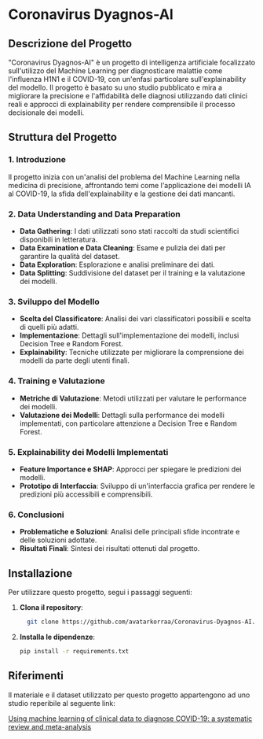 # Coronavirus Dyagnos-AI

## Descrizione del Progetto

"Coronavirus Dyagnos-AI" è un progetto di intelligenza artificiale focalizzato sull'utilizzo del Machine Learning per diagnosticare malattie come l'influenza H1N1 e il COVID-19, con un'enfasi particolare sull'explainability del modello. Il progetto è basato su uno studio pubblicato e mira a migliorare la precisione e l'affidabilità delle diagnosi utilizzando dati clinici reali e approcci di explainability per rendere comprensibile il processo decisionale dei modelli.

## Struttura del Progetto

### 1. Introduzione
Il progetto inizia con un'analisi del problema del Machine Learning nella medicina di precisione, affrontando temi come l'applicazione dei modelli IA al COVID-19, la sfida dell'explainability e la gestione dei dati mancanti.

### 2. Data Understanding and Data Preparation
- **Data Gathering**: I dati utilizzati sono stati raccolti da studi scientifici disponibili in letteratura.
- **Data Examination e Data Cleaning**: Esame e pulizia dei dati per garantire la qualità del dataset.
- **Data Exploration**: Esplorazione e analisi preliminare dei dati.
- **Data Splitting**: Suddivisione del dataset per il training e la valutazione dei modelli.

### 3. Sviluppo del Modello
- **Scelta del Classificatore**: Analisi dei vari classificatori possibili e scelta di quelli più adatti.
- **Implementazione**: Dettagli sull'implementazione dei modelli, inclusi Decision Tree e Random Forest.
- **Explainability**: Tecniche utilizzate per migliorare la comprensione dei modelli da parte degli utenti finali.

### 4. Training e Valutazione
- **Metriche di Valutazione**: Metodi utilizzati per valutare le performance dei modelli.
- **Valutazione dei Modelli**: Dettagli sulla performance dei modelli implementati, con particolare attenzione a Decision Tree e Random Forest.

### 5. Explainability dei Modelli Implementati
- **Feature Importance e SHAP**: Approcci per spiegare le predizioni dei modelli.
- **Prototipo di Interfaccia**: Sviluppo di un'interfaccia grafica per rendere le predizioni più accessibili e comprensibili.

### 6. Conclusioni
- **Problematiche e Soluzioni**: Analisi delle principali sfide incontrate e delle soluzioni adottate.
- **Risultati Finali**: Sintesi dei risultati ottenuti dal progetto.

## Installazione

Per utilizzare questo progetto, segui i passaggi seguenti:

1. **Clona il repository**:
   ```bash
     git clone https://github.com/avatarkorraa/Coronavirus-Dyagnos-AI.git

2. **Installa le dipendenze**:
     ```bash
     pip install -r requirements.txt

## Riferimenti
Il materiale e il dataset utilizzato per questo progetto appartengono ad uno studio reperibile al seguente link:

[Using machine learning of clinical data to diagnose COVID-19: a systematic review and meta-analysis](https://bmcmedinformdecismak.biomedcentral.com/articles/10.1186/s12911-020-01266-z)
